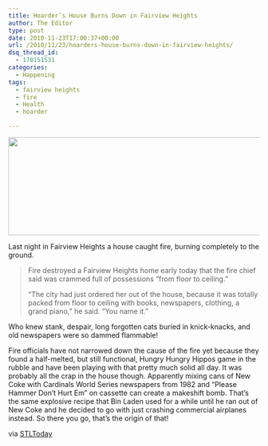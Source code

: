 ```yaml
---
title: Hoarder’s House Burns Down in Fairview Heights
author: The Editor
type: post
date: 2010-11-23T17:00:37+00:00
url: /2010/11/23/hoarders-house-burns-down-in-fairview-heights/
dsq_thread_id:
  - 178151531
categories:
  - Happening
tags:
  - fairview heights
  - fire
  - Health
  - hoarder

---
```

[<img class="aligncenter size-full wp-image-7969" title="hoarding" src="http://media.punchingkitty.com/wordpress/2010/11/hoarding.jpeg" alt="" width="600" height="197" />][1]

Last night in Fairview Heights a house caught fire, burning completely to the ground.

> Fire destroyed a Fairview Heights home early today that the fire chief said was crammed full of possessions &#8220;from floor to ceiling.&#8221;
> 
> &#8220;The city had just ordered her out of the house, because it was totally packed from floor to ceiling with books, newspapers, clothing, a grand piano,&#8221; he said. &#8220;You name it.&#8221;

Who knew stank, despair, long forgotten cats buried in knick-knacks, and old newspapers were so dammed flammable!

Fire officials have not narrowed down the cause of the fire yet because they found a half-melted, but still functional, Hungry Hungry Hippos game in the rubble and have been playing with that pretty much solid all day. It was probably all the crap in the house though. Apparently mixing cans of New Coke with Cardinals World Series newspapers from 1982 and &#8220;Please Hammer Don&#8217;t Hurt Em&#8221; on cassette can create a makeshift bomb. That&#8217;s the same explosive recipe that Bin Laden used for a while until he ran out of New Coke and he decided to go with just crashing commercial airplanes instead. So there you go, that&#8217;s the origin of that!

via <a href="http://www.stltoday.com/news/local/illinois/article_b56c95e6-f666-11df-b3af-0017a4a78c22.html" target="_blank">STLToday</a>

 [1]: http://media.punchingkitty.com/wordpress/2010/11/hoarding.jpeg